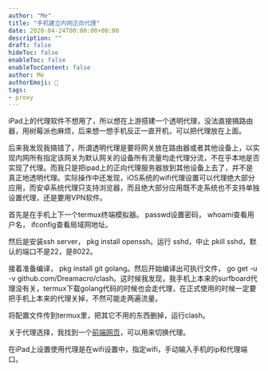 ```yaml
---
author: "Me"
title: "手机建立内网正向代理"
date: 2020-04-24T00:00:00+08:00
description: ""
draft: false
hideToc: false
enableToc: false
enableTocContent: false
author: Me
authorEmoji: 🤖
tags: 
- proxy
---
```

iPad上的代理软件不想用了，所以想在上游搭建一个透明代理，没法直接搞路由器，用树莓派也麻烦，后来想一想手机反正一直开机，可以把代理放在上面。

后来我发现我搞错了，所谓透明代理是要将网关放在路由器或者其他设备上，以实现内网所有指定该网关为默认网关的设备所有流量均走代理分流，不在乎本地是否实现了代理。而我只是把ipad上的正向代理服务器放到其他设备上去了，并不是真正地透明代理。实际操作中还发现，iOS系统的wifi代理设置可以代理绝大部分应用，而安卓系统代理只支持浏览器，而且绝大部分应用既不走系统也不支持单独设置代理，还是要用VPN软件。

首先是在手机上下一个termux终端模拟器。 passwd设置密码， whoami查看用户名， ifconfig查看局域网地址。

然后是安装ssh server， pkg install openssh。运行 sshd，中止 pkill sshd，默认的端口不是22，是8022。

接着准备编译， pkg install git golang。然后开始编译出可执行文件， go get -u -v github.com/Dreamacro/clash。这时候我发现，我手机上本来的surfboard代理没有关，termux下载golang代码的时候也会走代理，在正式使用的时候一定要把手机上本来的代理关掉，不然可能走两遍流量。

将配置文件传到termux里，把其它不用的东西删掉，运行clash。

关于代理选择，我找到一个[前端网页](https://clash.razord.top/)，可以用来切换代理。

在iPad上设置使用代理是在wifi设置中，指定wifi，手动输入手机的ip和代理端口。